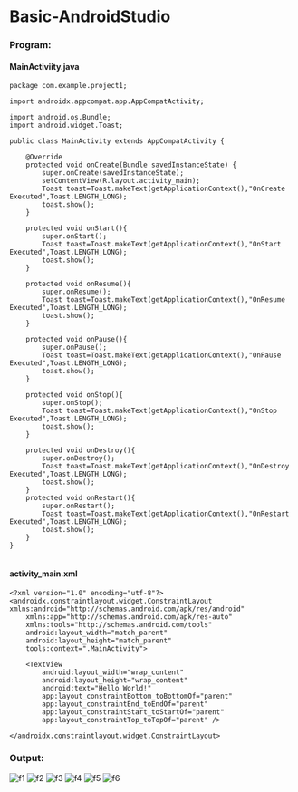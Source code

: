 # Basic-AndroidStudio
### Program:
#### MainActiviity.java
```
package com.example.project1;

import androidx.appcompat.app.AppCompatActivity;

import android.os.Bundle;
import android.widget.Toast;

public class MainActivity extends AppCompatActivity {

    @Override
    protected void onCreate(Bundle savedInstanceState) {
        super.onCreate(savedInstanceState);
        setContentView(R.layout.activity_main);
        Toast toast=Toast.makeText(getApplicationContext(),"OnCreate Executed",Toast.LENGTH_LONG);
        toast.show();
    }

    protected void onStart(){
        super.onStart();
        Toast toast=Toast.makeText(getApplicationContext(),"OnStart Executed",Toast.LENGTH_LONG);
        toast.show();
    }

    protected void onResume(){
        super.onResume();
        Toast toast=Toast.makeText(getApplicationContext(),"OnResume Executed",Toast.LENGTH_LONG);
        toast.show();
    }

    protected void onPause(){
        super.onPause();
        Toast toast=Toast.makeText(getApplicationContext(),"OnPause Executed",Toast.LENGTH_LONG);
        toast.show();
    }

    protected void onStop(){
        super.onStop();
        Toast toast=Toast.makeText(getApplicationContext(),"OnStop Executed",Toast.LENGTH_LONG);
        toast.show();
    }

    protected void onDestroy(){
        super.onDestroy();
        Toast toast=Toast.makeText(getApplicationContext(),"OnDestroy Executed",Toast.LENGTH_LONG);
        toast.show();
    }
    protected void onRestart(){
        super.onRestart();
        Toast toast=Toast.makeText(getApplicationContext(),"OnRestart Executed",Toast.LENGTH_LONG);
        toast.show();
    }
}


```
#### activity_main.xml
```
<?xml version="1.0" encoding="utf-8"?>
<androidx.constraintlayout.widget.ConstraintLayout xmlns:android="http://schemas.android.com/apk/res/android"
    xmlns:app="http://schemas.android.com/apk/res-auto"
    xmlns:tools="http://schemas.android.com/tools"
    android:layout_width="match_parent"
    android:layout_height="match_parent"
    tools:context=".MainActivity">

    <TextView
        android:layout_width="wrap_content"
        android:layout_height="wrap_content"
        android:text="Hello World!"
        app:layout_constraintBottom_toBottomOf="parent"
        app:layout_constraintEnd_toEndOf="parent"
        app:layout_constraintStart_toStartOf="parent"
        app:layout_constraintTop_toTopOf="parent" />

</androidx.constraintlayout.widget.ConstraintLayout>
```
### Output:
![f1](https://user-images.githubusercontent.com/94883876/189974927-19c6ea36-8eef-4dc7-82ed-adbcfe28bb09.jpg)
![f2](https://user-images.githubusercontent.com/94883876/189974951-23196d63-ea43-4dcb-89d8-0fcc343dca68.jpg)
![f3](https://user-images.githubusercontent.com/94883876/189974967-e42ec4be-3407-464f-8d82-3d2257ce94f8.jpg)
![f4](https://user-images.githubusercontent.com/94883876/189974984-644c7247-449b-4dbb-bbee-9653608ab078.jpg)
![f5](https://user-images.githubusercontent.com/94883876/189975002-ed6ddb11-ec21-42af-9280-49f31ab38f15.jpg)
![f6](https://user-images.githubusercontent.com/94883876/189975011-632e9dd4-5a16-4538-bde3-c44e254f9c5d.jpg)
